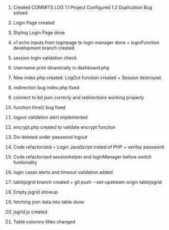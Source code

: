 1. Created COMMITS LOG
1.1 Project Configured
1.2 Duplication Bug solved

2. Login Page created
3. Styling Login Page done
4. v1 echo inputs from loginpage to login manager done + loginFunction development branch created
5. session login validation check
6. Username print dinamically in dashboard.php
7. New index.php created. LogOut function created + Session destroyed.
8. redirection bug index.php fixed
9. connect to bd json correcly and redirections working properly
10. function time() bug fixed
11. logout validation alert implemented
12. encrypt.php created to validate encrypt function
13. Div deleted under password logout
14. Code refactorized + Login JavaScript insted of PHP + verifay password
15. Code refactorized sessionhelper and loginManager before switch funtionality
16. login cases alerts and timeout validation added
17. tablejsgrid branch created + git push --set-upstream origin tablejsgrid
18. Empty jsgrid showup
19. fetching json data into table done 
20. jsgrid.js created
21. Table columns titles changed